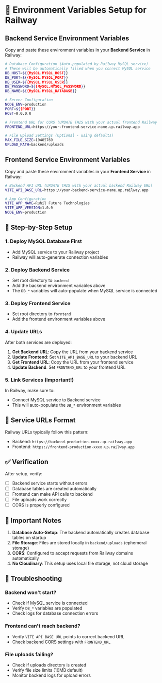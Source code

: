 # 🔧 Environment Variables Setup for Railway

## Backend Service Environment Variables

Copy and paste these environment variables in your **Backend Service** in Railway:

```bash
# Database Configuration (Auto-populated by Railway MySQL service)
# These will be automatically filled when you connect MySQL service
DB_HOST=${{MySQL.MYSQL_HOST}}
DB_PORT=${{MySQL.MYSQL_PORT}}
DB_USER=${{MySQL.MYSQL_USER}}
DB_PASSWORD=${{MySQL.MYSQL_PASSWORD}}
DB_NAME=${{MySQL.MYSQL_DATABASE}}

# Server Configuration
NODE_ENV=production
PORT=${{PORT}}
HOST=0.0.0.0

# Frontend URL for CORS (UPDATE THIS with your actual frontend Railway URL)
FRONTEND_URL=https://your-frontend-service-name.up.railway.app

# File Upload Settings (Optional - using defaults)
MAX_FILE_SIZE=10485760
UPLOAD_PATH=backend/uploads
```

## Frontend Service Environment Variables

Copy and paste these environment variables in your **Frontend Service** in Railway:

```bash
# Backend API URL (UPDATE THIS with your actual backend Railway URL)
VITE_API_BASE_URL=https://your-backend-service-name.up.railway.app

# App Configuration
VITE_APP_NAME=Ruhil Future Technologies
VITE_APP_VERSION=1.0.0
NODE_ENV=production
```

## 📝 Step-by-Step Setup

### 1. Deploy MySQL Database First
- Add MySQL service to your Railway project
- Railway will auto-generate connection variables

### 2. Deploy Backend Service
- Set root directory to `backend`
- Add the backend environment variables above
- The `DB_*` variables will auto-populate when MySQL service is connected

### 3. Deploy Frontend Service  
- Set root directory to `forntend`
- Add the frontend environment variables above

### 4. Update URLs
After both services are deployed:

1. **Get Backend URL**: Copy the URL from your backend service
2. **Update Frontend**: Set `VITE_API_BASE_URL` to your backend URL
3. **Get Frontend URL**: Copy the URL from your frontend service  
4. **Update Backend**: Set `FRONTEND_URL` to your frontend URL

### 5. Link Services (Important!)
In Railway, make sure to:
- Connect MySQL service to Backend service
- This will auto-populate the `DB_*` environment variables

## 🔗 Service URLs Format

Railway URLs typically follow this pattern:
- Backend: `https://backend-production-xxxx.up.railway.app`
- Frontend: `https://frontend-production-xxxx.up.railway.app`

## ✅ Verification

After setup, verify:
- [ ] Backend service starts without errors
- [ ] Database tables are created automatically
- [ ] Frontend can make API calls to backend
- [ ] File uploads work correctly
- [ ] CORS is properly configured

## 🚨 Important Notes

1. **Database Auto-Setup**: The backend automatically creates database tables on startup
2. **File Storage**: Files are stored locally in `backend/uploads` (ephemeral storage)
3. **CORS**: Configured to accept requests from Railway domains automatically
4. **No Cloudinary**: This setup uses local file storage, not cloud storage

## 🔧 Troubleshooting

### Backend won't start?
- Check if MySQL service is connected
- Verify `DB_*` variables are populated
- Check logs for database connection errors

### Frontend can't reach backend?
- Verify `VITE_API_BASE_URL` points to correct backend URL
- Check backend CORS settings with `FRONTEND_URL`

### File uploads failing?
- Check if uploads directory is created
- Verify file size limits (10MB default)
- Monitor backend logs for upload errors 